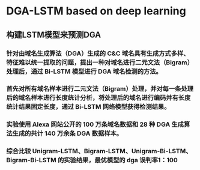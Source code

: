 # DGA-LSTM based on deep learning
## 构建LSTM模型来预测DGA

### 针对由域名生成算法（DGA）生成的 C&C 域名具有生成方式多样、特征难以统一提取的问题，提出一种对域名进行二元文法（Bigram）处理后，通过 Bi-LSTM 模型进行 DGA 域名检测的方法。
### 首先对所有域名样本进行二元文法（Bigram）处理，并对每一条处理后的域名样本进行长度统计分析，将处理后的域名进行编码并有长度统计结果固定长度，通过 Bi-LSTM 网络模型获得检测结果。
### 实验使用 Alexa 网站公开的 100 万条域名数据和 28 种 DGA 生成算法生成的共计 140 万余条 DGA 数据样本。
### 综合比较 Unigram-LSTM、Bigram-LSTM、Unigram-Bi-LSTM、Bigram-Bi-LSTM 的实验结果，最优模型的 dga 误判率1：100
